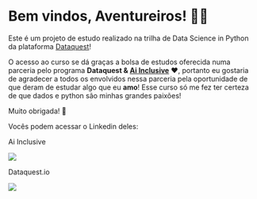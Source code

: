 # Bem vindos, Aventureiros! :woman_astronaut:

Este é um projeto de estudo realizado na trilha de Data Science in Python da plataforma [Dataquest](https://www.dataquest.io/)!

O acesso ao curso se dá graças a bolsa de estudos oferecida numa parceria pelo programa **Dataquest & [Ai Inclusive](https://pt.ai-inclusive.org/)** :heart:, portanto eu gostaria de agradecer a todos os envolvidos nessa parceria pela oportunidade de que deram de estudar algo que eu **amo**! Esse curso só me fez ter certeza de que dados e python são minhas grandes paixões!

Muito obrigada! :heart_decoration:

Vocês podem acessar o Linkedin deles:

Ai Inclusive

<div> 
 <a href="https://www.linkedin.com/company/ai-inclusive/" target="_blank"><img src="https://img.shields.io/badge/-LinkedIn-%230077B5?style=for-the-badge&logo=linkedin&logoColor=white" target="_blank"></a> 
</div> 

Dataquest.io

<div> 
 <a href="https://www.linkedin.com/school/dataquest-io/" target="_blank"><img src="https://img.shields.io/badge/-LinkedIn-%230077B5?style=for-the-badge&logo=linkedin&logoColor=white" target="_blank"></a> 
</div> 

